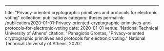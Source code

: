 ---
title: "Privacy-oriented cryptographic primitives and protocols for electronic voting"
collection: publications
category: theses
permalink: /publication/2020-01-01-Privacy-oriented-cryptographic-primitives-and-protocols-for-electronic-voting
date: 2020-01-01
venue: 'National Technical University of Athens'
citation: ' Panagiotis Grontas, &quot;Privacy-oriented cryptographic primitives and protocols for electronic voting.&quot; National Technical University of Athens, 2020.'